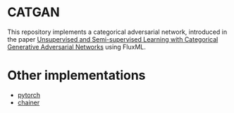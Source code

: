 # CATGAN
This repository implements a categorical adversarial network, introduced in the
paper [Unsupervised and Semi-supervised Learning with Categorical Generative Adversarial Networks](https://arxiv.org/abs/1511.06390)
using FluxML.


# Other implementations

* [pytorch](https://github.com/xinario/catgan_pytorch)
* [chainer](https://github.com/smayru/catgan)
